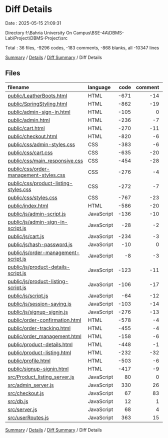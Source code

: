 # Diff Details

Date : 2025-05-15 21:09:31

Directory f:\\Bahria University On Campus\\BSE-4A\\DBMS-Lab\\Project\\DBMS-Project\\src

Total : 36 files,  -9296 codes, -183 comments, -868 blanks, all -10347 lines

[Summary](results.md) / [Details](details.md) / [Diff Summary](diff.md) / Diff Details

## Files
| filename | language | code | comment | blank | total |
| :--- | :--- | ---: | ---: | ---: | ---: |
| [public/LeatherBoots.html](/public/LeatherBoots.html) | HTML | -671 | -14 | -17 | -702 |
| [public/SpringStyling.html](/public/SpringStyling.html) | HTML | -862 | -19 | -22 | -903 |
| [public/admin-sign-in.html](/public/admin-sign-in.html) | HTML | -105 | 0 | -6 | -111 |
| [public/admin.html](/public/admin.html) | HTML | -236 | -7 | -5 | -248 |
| [public/cart.html](/public/cart.html) | HTML | -270 | -11 | -16 | -297 |
| [public/checkout.html](/public/checkout.html) | HTML | -820 | -6 | -47 | -873 |
| [public/css/admin-styles.css](/public/css/admin-styles.css) | CSS | -383 | -6 | -64 | -453 |
| [public/css/cart.css](/public/css/cart.css) | CSS | -635 | -20 | -129 | -784 |
| [public/css/main\_responsive.css](/public/css/main_responsive.css) | CSS | -454 | -28 | -111 | -593 |
| [public/css/order-management-styles.css](/public/css/order-management-styles.css) | CSS | -276 | -4 | -48 | -328 |
| [public/css/product-listing-styles.css](/public/css/product-listing-styles.css) | CSS | -272 | -7 | -48 | -327 |
| [public/css/styles.css](/public/css/styles.css) | CSS | -767 | -23 | -131 | -921 |
| [public/index.html](/public/index.html) | HTML | -586 | -20 | -22 | -628 |
| [public/js/admin-script.js](/public/js/admin-script.js) | JavaScript | -136 | -10 | -12 | -158 |
| [public/js/admin-sign-in-script.js](/public/js/admin-sign-in-script.js) | JavaScript | -28 | -2 | -4 | -34 |
| [public/js/cart.js](/public/js/cart.js) | JavaScript | -234 | -3 | -20 | -257 |
| [public/js/hash-password.js](/public/js/hash-password.js) | JavaScript | -10 | 0 | -2 | -12 |
| [public/js/order-management-script.js](/public/js/order-management-script.js) | JavaScript | -8 | -3 | -2 | -13 |
| [public/js/product-details-script.js](/public/js/product-details-script.js) | JavaScript | -123 | -11 | -20 | -154 |
| [public/js/product-listing-script.js](/public/js/product-listing-script.js) | JavaScript | -106 | -17 | -17 | -140 |
| [public/js/script.js](/public/js/script.js) | JavaScript | -64 | -12 | -16 | -92 |
| [public/js/session-saving.js](/public/js/session-saving.js) | JavaScript | -103 | -14 | -7 | -124 |
| [public/js/signup-signin.js](/public/js/signup-signin.js) | JavaScript | -276 | -13 | -33 | -322 |
| [public/order-confirmation.html](/public/order-confirmation.html) | HTML | -578 | -4 | -46 | -628 |
| [public/order-tracking.html](/public/order-tracking.html) | HTML | -455 | -4 | -31 | -490 |
| [public/order\_management.html](/public/order_management.html) | HTML | -158 | -6 | -4 | -168 |
| [public/product-details.html](/public/product-details.html) | HTML | -448 | -1 | -31 | -480 |
| [public/product-listing.html](/public/product-listing.html) | HTML | -232 | -32 | -20 | -284 |
| [public/profile.html](/public/profile.html) | HTML | -503 | -6 | -50 | -559 |
| [public/signup-signin.html](/public/signup-signin.html) | HTML | -417 | -9 | -35 | -461 |
| [src/Product\_listing\_server.js](/src/Product_listing_server.js) | JavaScript | 80 | 0 | 7 | 87 |
| [src/admin\_server.js](/src/admin_server.js) | JavaScript | 330 | 26 | 39 | 395 |
| [src/checkout.js](/src/checkout.js) | JavaScript | 67 | 83 | 24 | 174 |
| [src/db.js](/src/db.js) | JavaScript | 12 | 1 | 2 | 15 |
| [src/server.js](/src/server.js) | JavaScript | 68 | 4 | 10 | 82 |
| [src/userRoutes.js](/src/userRoutes.js) | JavaScript | 363 | 15 | 66 | 444 |

[Summary](results.md) / [Details](details.md) / [Diff Summary](diff.md) / Diff Details
